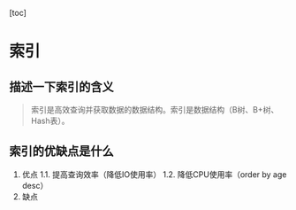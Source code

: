 [toc]

# 索引
## 描述一下索引的含义
> 索引是高效查询并获取数据的数据结构。索引是数据结构（B树、B+树、Hash表）。

## 索引的优缺点是什么
1. 优点
1.1. 提高查询效率（降低IO使用率）
1.2. 降低CPU使用率（order by age desc）
2. 缺点 
